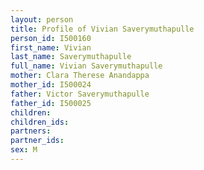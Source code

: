 ```yaml
---
layout: person
title: Profile of Vivian Saverymuthapulle
person_id: I500160
first_name: Vivian
last_name: Saverymuthapulle
full_name: Vivian Saverymuthapulle
mother: Clara Therese Anandappa
mother_id: I500024
father: Victor Saverymuthapulle
father_id: I500025
children:
children_ids:
partners:
partner_ids:
sex: M
---
```


